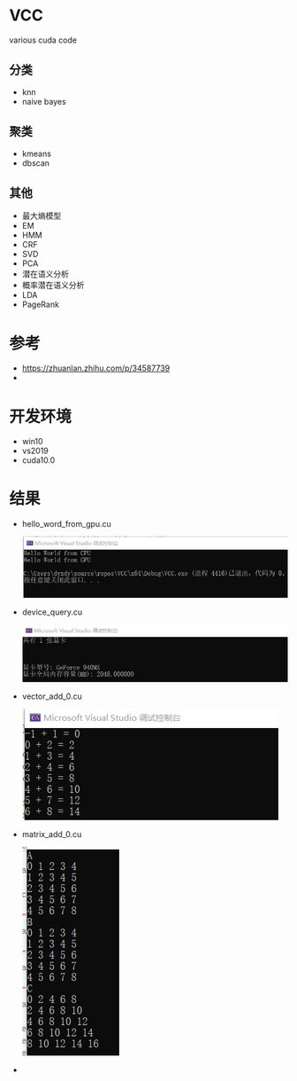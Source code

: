 # VCC
various cuda code

## 分类

* knn
* naive bayes

## 聚类

* kmeans
* dbscan

## 其他

* 最大熵模型
* EM
* HMM
* CRF
* SVD
* PCA
* 潜在语义分析
* 概率潜在语义分析
* LDA
* PageRank

# 参考

* <https://zhuanlan.zhihu.com/p/34587739>
* 

# 开发环境

* win10
* vs2019
* cuda10.0

# 结果

* hello_word_from_gpu.cu

  ![avatar](./images/hello_world_from_gpu.png)

* device_query.cu

  ![avatar](./images/device_query.png)

* vector_add_0.cu

  ![avatar](./images/vector_add_0.png)

  

* matrix_add_0.cu

  ![avatar](./images/matrix_add_0.png)

* 

